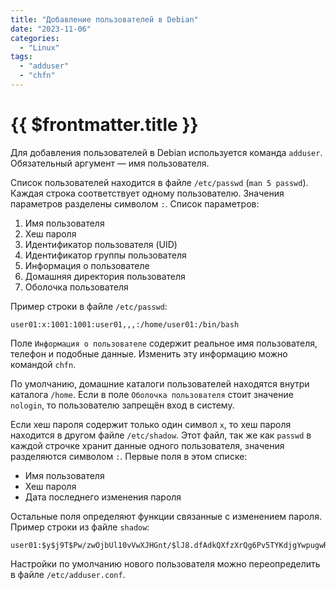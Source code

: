 ```yaml
---
title: "Добавление пользователей в Debian"
date: "2023-11-06"
categories:
  - "Linux"
tags:
  - "adduser"
  - "chfn"
---
```


# {{ $frontmatter.title }}

Для добавления пользователей в Debian используется команда `adduser`. Обязательный аргумент — имя пользователя.

Список пользователей находится в файле `/etc/passwd` (`man 5 passwd`). Каждая строка соответствует одному пользователю. Значения параметров разделены символом `:`. Список параметров:

1. Имя пользователя
2. Хеш пароля
3. Идентификатор пользователя (UID)
4. Идентификатор группы пользователя
5. Информация о пользователе
6. Домашняя директория пользователя
7. Оболочка пользователя

Пример строки в файле `/etc/passwd`:

```
user01:x:1001:1001:user01,,,:/home/user01:/bin/bash
```

Поле `Информация о пользователе` содержит реальное имя пользователя, телефон и подобные данные. Изменить эту информацию можно командой `chfn`.

По умолчанию, домашние каталоги пользователей находятся внутри каталога `/home`. Если в поле `Оболочка пользователя` стоит значение `nologin`, то пользователю запрещён вход в систему.

Если хеш пароля содержит только один символ `x`, то хеш пароля находится в другом файле `/etc/shadow`. Этот файл, так же как `passwd` в каждой строчке хранит данные одного пользователя, значения разделяются символом `:`. Первые поля в этом списке:

* Имя пользователя
* Хеш пароля
* Дата последнего изменения пароля

Остальные поля определяют функции связанные с изменением пароля. Пример строки из файле `shadow`:

```
user01:$y$j9T$Pw/zwOjbUl10vVwXJHGnt/$lJ8.dfAdkQXfzXrQg6Pv5TYKdjgYwpugwR0EF86i0C/:19667:0:99999:7:::
```

Настройки по умолчанию нового пользователя можно переопределить в файле `/etc/adduser.conf`.